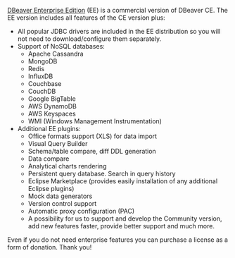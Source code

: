 <a href="https://dbeaver.com">DBeaver Enterprise Edition</a> (EE) is a commercial version of DBeaver CE.
The EE version includes all features of the CE version plus:

- All popular JDBC drivers are included in the EE distribution so you will not need to download/configure them separately.
- Support of NoSQL databases:
  - Apache Cassandra
  - MongoDB
  - Redis
  - InfluxDB
  - Couchbase
  - CouchDB
  - Google BigTable
  - AWS DynamoDB
  - AWS Keyspaces
  - WMI (Windows Management Instrumentation)
- Additional EE plugins:
  - Office formats support (XLS) for data import
  - Visual Query Builder
  - Schema/table compare, diff DDL generation
  - Data compare
  - Analytical charts rendering
  - Persistent query database. Search in query history
  - Eclipse Marketplace (provides easily installation of any additional Eclipse plugins)
  - Mock data generators
  - Version control support
  - Automatic proxy configuration (PAC) 
  - A possibility for us to support and develop the Community version, add new features faster, provide better support and much more.

Even if you do not need enterprise features you can purchase a license as a form of donation. Thank you!
